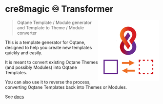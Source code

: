 ﻿
# cre8magic ♾️ Transformer

<img src="./Cre8magicTransformer.App/assets/logo-400.png" alt="cre8magic ♾️ Transformer logo" width="200" align="right"/>

> Oqtane Template / Module generator
> and Template to Theme / Module converter

This is a template generator for Oqtane, designed to help you create new templates quickly and easily.

It is meant to convert existing Oqtane Themes (and possibly Modules) into Oqtane Templates.

You can also use it to reverse the process, converting Oqtane Templates back into Themes or Modules.

See [docs](https://cre8magic.blazor-cms.org/magic-tools/cre8magic-transformer/)
